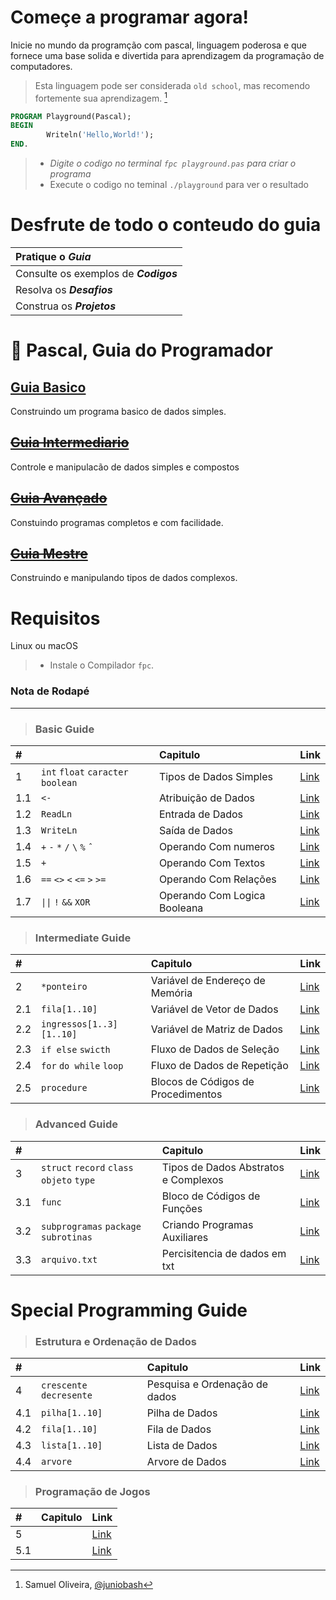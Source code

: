 # Começe a programar agora!  
Inicie no mundo da programção com pascal, linguagem poderosa e que fornece uma base solida e divertida para aprendizagem da programação de computadores.    
> Esta linguagem pode ser considerada `old school`, mas recomendo fortemente sua aprendizagem. [^author]

~~~pascal
PROGRAM Playground(Pascal);
BEGIN   
        Writeln('Hello,World!');
END.    
~~~
> * _Digite o codigo no terminal `fpc playground.pas` para criar o programa_ 
> * Execute o codigo no teminal `./playground` para ver o resultado

# Desfrute de todo o conteudo do guia
| Pratique o _**Guia**_              |  
|:---|
| Consulte os exemplos de _**Codigos**_   |  
| Resolva os _**Desafios**_          |
| Construa os _**Projetos**_         |

# :card_index: Pascal, Guia do Programador

## [Guia Basico](1-guia-basico/README.md)
Construindo um programa basico de dados simples.
## ~~[Guia Intermediario](2-guia-intermediario/README.md)~~
Controle e manipulacão de dados simples e compostos
## ~~[Guia Avançado](3-guia-avancado/README.md)~~
Constuindo programas completos e com facilidade.
## ~~[Guia Mestre](4-guia-mestre/README.md)~~
Construindo e manipulando tipos de dados complexos.   

# Requisitos
Linux ou macOS
> * Instale o Compilador `fpc`. 

### Nota de Rodapé
[^author]: Samuel Oliveira, [@juniobash](https://github.com/juniobash)

___

> ### Basic Guide

|#   | |Capitulo |Link|
|:---|:---|:---|:---|
|1   |`int` `float` `caracter` `boolean` | Tipos de Dados Simples|[Link]()|
|1.1 | `<-` | Atribuição de Dados|[Link]()|
|1.2 | `ReadLn` | Entrada de Dados|[Link]()|
|1.3 | `WriteLn` | Saída de Dados|[Link]()|
|1.4 | `+` `-` `*` `/` `\` `%` `ˆ` | Operando Com numeros|[Link]()|
|1.5 | `+` | Operando Com Textos|[Link]()|
|1.6 | `==` `<>` `<` `<=` `>` `>=` | Operando Com Relações|[Link]()|
|1.7 | `\|\|` `!` `&&`  `XOR` | Operando Com Logica Booleana|[Link]()|

> ### Intermediate Guide

|#   || Capitulo |Link|
|:---|:---|:---|:---|
|2   | `*ponteiro`| Variável de Endereço de Memória|[Link]()|
|2.1 | `fila[1..10]`| Variável de Vetor de Dados|[Link]()|
|2.2 | `ingressos[1..3][1..10]`| Variável de Matriz de Dados|[Link]()|
|2.3 | `if else` `swicth`| Fluxo de Dados de Seleção|[Link]()|
|2.4 | `for` `do while` `loop`| Fluxo de Dados de Repetição|[Link]()|
|2.5 | `procedure`| Blocos de Códigos de Procedimentos|[Link]()|

> ### Advanced Guide

|#   || Capitulo |Link|
|:---|:---|:---|:---|
|3   | `struct` `record` `class` `objeto` `type`| Tipos de Dados Abstratos e Complexos |[Link]()|
|3.1 | `func`| Bloco de Códigos de Funções|[Link]()|
|3.2 | `subprogramas` `package` `subrotinas`| Criando Programas Auxiliares|[Link]()|
|3.3 | `arquivo.txt`| Percisitencia de dados em txt|[Link]()|

#  Special Programming Guide

> ### Estrutura e Ordenação de Dados

|#   | |Capitulo |Link|
|:---|:---|:---|:---|
|4 | `crescente` `decresente`| Pesquisa e Ordenação de dados|[Link]()|
|4.1 | `pilha[1..10]`| Pilha de Dados|[Link]()|
|4.2 | `fila[1..10]`| Fila de Dados|[Link]()|
|4.3 | `lista[1..10]`| Lista de Dados|[Link]()|
|4.4 | `arvore`| Arvore de Dados|[Link]()|

> ### Programação de Jogos

|#   |Capitulo |Link|
|:---|:---|:---|
|5   |    |[Link]()|
|5.1 |    |[Link]()|